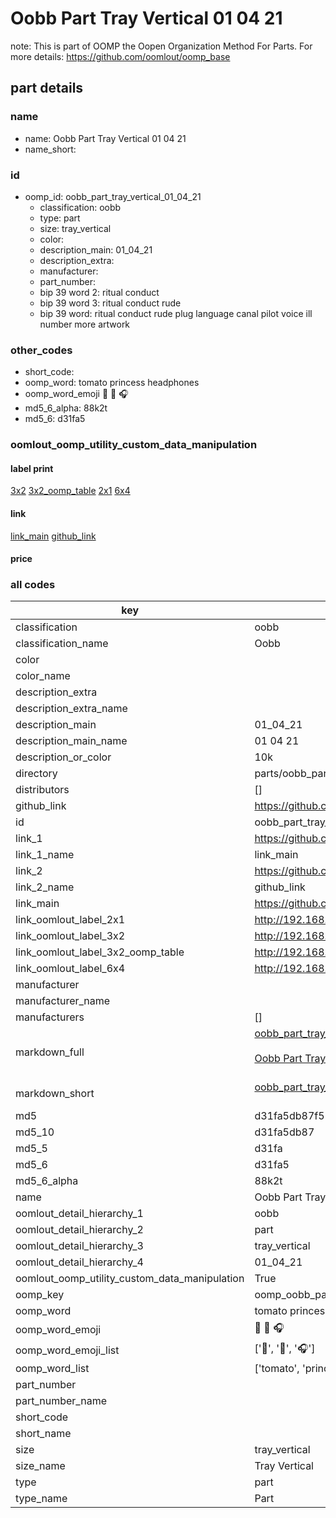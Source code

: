# Oobb Part Tray Vertical 01 04 21  

note: This is part of OOMP the Oopen Organization Method For Parts. For more details: https://github.com/oomlout/oomp_base

##  part details





### name
* name: Oobb Part Tray Vertical 01 04 21
* name_short: 
### id
* oomp_id: oobb_part_tray_vertical_01_04_21
  * classification: oobb
  * type: part
  * size: tray_vertical
  * color: 
  * description_main: 01_04_21
  * description_extra: 
  * manufacturer: 
  * part_number: 
  * bip 39 word 2: ritual conduct
  * bip 39 word 3: ritual conduct rude
  * bip 39 word: ritual conduct rude plug language canal pilot voice ill number more artwork

### other_codes
* short_code: 
* oomp_word: tomato princess headphones
* oomp_word_emoji :tomato: :princess: :headphones:
* md5_6_alpha: 88k2t
* md5_6: d31fa5






### oomlout_oomp_utility_custom_data_manipulation
#### label print
[3x2](http://192.168.1.245:1112/?label=oomp%2088k2t)
[3x2_oomp_table](http://192.168.1.107:1112/?label=oomp%2088k2t)
[2x1](http://192.168.1.242:1112/?label=oomp%2088k2t)
[6x4](http://192.168.1.55:1112/?label=oomp%2088k2t)    

#### link

[link_main](https://github.com/oomlout/oomlout_oomp_current_version_messy/tree/main/parts/oobb_part_tray_vertical_01_04_21) [github_link](https://github.com/oomlout/oomlout_oomp_part_src/tree/main/parts/oobb_part_tray_vertical_01_04_21)                             

#### price







### all codes 
| key | value |  
| --- | --- |  
| classification | oobb |  
| classification_name | Oobb |  
| color |  |  
| color_name |  |  
| description_extra |  |  
| description_extra_name |  |  
| description_main | 01_04_21 |  
| description_main_name | 01 04 21 |  
| description_or_color | 10k |  
| directory | parts/oobb_part_tray_vertical_01_04_21 |  
| distributors | [] |  
| github_link | https://github.com/oomlout/oomlout_oomp_part_src/tree/main/parts/oobb_part_tray_vertical_01_04_21 |  
| id | oobb_part_tray_vertical_01_04_21 |  
| link_1 | https://github.com/oomlout/oomlout_oomp_current_version_messy/tree/main/parts/oobb_part_tray_vertical_01_04_21 |  
| link_1_name | link_main |  
| link_2 | https://github.com/oomlout/oomlout_oomp_part_src/tree/main/parts/oobb_part_tray_vertical_01_04_21 |  
| link_2_name | github_link |  
| link_main | https://github.com/oomlout/oomlout_oomp_current_version_messy/tree/main/parts/oobb_part_tray_vertical_01_04_21 |  
| link_oomlout_label_2x1 | http://192.168.1.242:1112/?label=oomp%2088k2t |  
| link_oomlout_label_3x2 | http://192.168.1.245:1112/?label=oomp%2088k2t |  
| link_oomlout_label_3x2_oomp_table | http://192.168.1.107:1112/?label=oomp%2088k2t |  
| link_oomlout_label_6x4 | http://192.168.1.55:1112/?label=oomp%2088k2t |  
| manufacturer |  |  
| manufacturer_name |  |  
| manufacturers | [] |  
| markdown_full | [oobb_part_tray_vertical_01_04_21](https://github.com/oomlout/oomlout_oomp_current_version_messy/tree/main/parts/oobb_part_tray_vertical_01_04_21)<br>[](https://github.com/oomlout/oomlout_oomp_current_version_messy/tree/main/parts/oobb_part_tray_vertical_01_04_21)<br>[Oobb Part Tray Vertical 01 04 21](https://github.com/oomlout/oomlout_oomp_current_version_messy/tree/main/parts/oobb_part_tray_vertical_01_04_21)<br><br> |  
| markdown_short | [oobb_part_tray_vertical_01_04_21](https://github.com/oomlout/oomlout_oomp_current_version_messy/tree/main/parts/oobb_part_tray_vertical_01_04_21)<br><br> |  
| md5 | d31fa5db87f5749c843e7a6d79cbb5d4 |  
| md5_10 | d31fa5db87 |  
| md5_5 | d31fa |  
| md5_6 | d31fa5 |  
| md5_6_alpha | 88k2t |  
| name | Oobb Part Tray Vertical 01 04 21 |  
| oomlout_detail_hierarchy_1 | oobb |  
| oomlout_detail_hierarchy_2 | part |  
| oomlout_detail_hierarchy_3 | tray_vertical |  
| oomlout_detail_hierarchy_4 | 01_04_21 |  
| oomlout_oomp_utility_custom_data_manipulation | True |  
| oomp_key | oomp_oobb_part_tray_vertical_01_04_21 |  
| oomp_word | tomato princess headphones |  
| oomp_word_emoji | :tomato: :princess: :headphones: |  
| oomp_word_emoji_list | [':tomato:', ':princess:', ':headphones:'] |  
| oomp_word_list | ['tomato', 'princess', 'headphones'] |  
| part_number |  |  
| part_number_name |  |  
| short_code |  |  
| short_name |  |  
| size | tray_vertical |  
| size_name | Tray Vertical |  
| type | part |  
| type_name | Part |  
